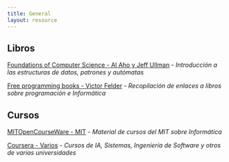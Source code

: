```yaml
---
title: General
layout: resource
---
```


## Libros

[Foundations of Computer Science - Al Aho y Jeff Ullman](http://i.stanford.edu/~ullman/focs.html) - *Introducción a las estructuras de datos, patrones y autómatas*

[Free programming books - Victor Felder](https://github.com/vhf/free-programming-books/blob/master/free-programming-books.md) - *Recopilación de enlaces a libros sobre programación e Informática*  

## Cursos

[MITOpenCourseWare - MIT]( http://ocw.mit.edu/courses/#electrical-engineering-and-computer-science ) - *Material de cursos del MIT sobre Informática*

[Coursera - Varios]( https://www.coursera.org/courses?&lngs=en,es&cats=cs-ai,cs-programming,cs-systems,cs-theory ) - *Cursos de IA, Sistemas, Ingeniería de Software y otros de varias universidades*